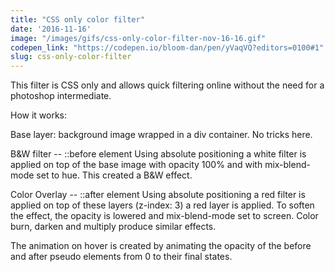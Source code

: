 ```yaml
---
title: "CSS only color filter"
date: '2016-11-16'
image: "/images/gifs/css-only-color-filter-nov-16-16.gif"
codepen_link: "https://codepen.io/bloom-dan/pen/yVaqVQ?editors=0100#1"
slug: css-only-color-filter
---
```


This filter is CSS only and allows quick filtering online without the need for a photoshop intermediate.

How it works:

Base layer: background image wrapped in a div container.
No tricks here.

B&W filter -- ::before element
Using absolute positioning a white filter is applied on top of the base image with opacity 100% and with mix-blend-mode set to hue. This created a B&W effect.

Color Overlay -- ::after element
Using absolute positioning a red filter is applied on top of these layers (z-index: 3) a red layer is applied. To soften the effect, the  opacity is lowered and mix-blend-mode set to screen. Color burn, darken and multiply produce similar effects.

The animation on hover is created by animating the opacity of the before and after pseudo elements from 0 to their final states.
